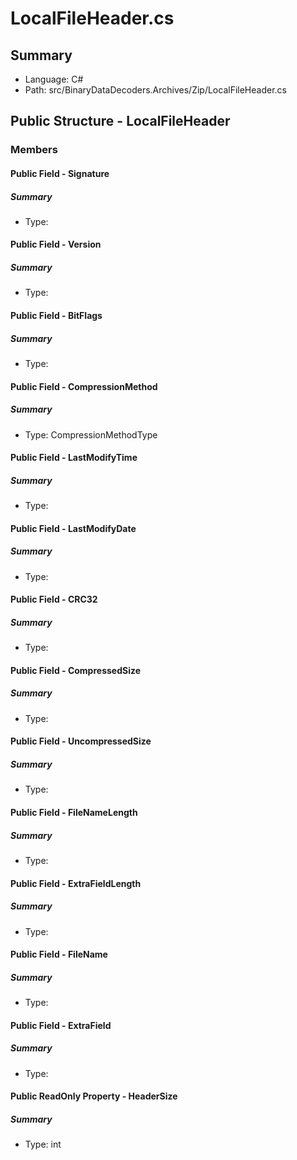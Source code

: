 ﻿# LocalFileHeader.cs

## Summary

* Language: C#
* Path: src/BinaryDataDecoders.Archives/Zip/LocalFileHeader.cs

## Public Structure - LocalFileHeader

### Members

#### Public Field - Signature

##### Summary

 * Type: 

#### Public Field - Version

##### Summary

 * Type: 

#### Public Field - BitFlags

##### Summary

 * Type: 

#### Public Field - CompressionMethod

##### Summary

 * Type: CompressionMethodType 

#### Public Field - LastModifyTime

##### Summary

 * Type: 

#### Public Field - LastModifyDate

##### Summary

 * Type: 

#### Public Field - CRC32

##### Summary

 * Type: 

#### Public Field - CompressedSize

##### Summary

 * Type: 

#### Public Field - UncompressedSize

##### Summary

 * Type: 

#### Public Field - FileNameLength

##### Summary

 * Type: 

#### Public Field - ExtraFieldLength

##### Summary

 * Type: 

#### Public Field - FileName

##### Summary

 * Type: 

#### Public Field - ExtraField

##### Summary

 * Type: 

#### Public ReadOnly Property - HeaderSize

##### Summary

 * Type: int 

